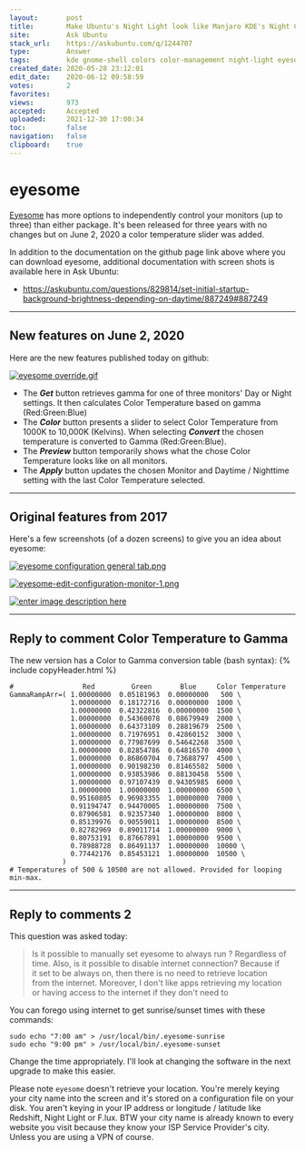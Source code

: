 ```yaml
---
layout:       post
title:        Make Ubuntu's Night Light look like Manjaro KDE's Night Color
site:         Ask Ubuntu
stack_url:    https://askubuntu.com/q/1244707
type:         Answer
tags:         kde gnome-shell colors color-management night-light eyesome
created_date: 2020-05-28 23:12:01
edit_date:    2020-06-12 09:58:59
votes:        2
favorites:    
views:        973
accepted:     Accepted
uploaded:     2021-12-30 17:00:34
toc:          false
navigation:   false
clipboard:    true
---
```


# eyesome

[Eyesome][1] has more options to independently control your monitors (up to three) than either package. It's been released for three years with no changes but on June 2, 2020 a color temperature slider was added.

In addition to the documentation on the github page link above where you can download eyesome, additional documentation with screen shots is available here in Ask Ubuntu:

- https://askubuntu.com/questions/829814/set-initial-startup-background-brightness-depending-on-daytime/887249#887249

----------

## New features on June 2, 2020

Here are the new features published today on github:

[![eyesome override.gif][2]][2]

- The ***Get*** button retrieves gamma for one of three monitors' Day or Night settings. It then calculates Color Temperature based on gamma (Red:Green:Blue)
- The ***Color*** button presents a slider to select Color Temperature from 1000K to 10,000K (Kelvins). When selecting ***Convert*** the chosen temperature is converted to Gamma (Red:Green:Blue).
- The ***Preview*** button temporarily shows what the chose Color Temperature looks like on all monitors.
- The ***Apply*** button updates the chosen Monitor and Daytime / Nighttime setting with the last Color Temperature selected.


----------


## Original features from 2017

Here's a few screenshots (of a dozen screens) to give you an idea about eyesome:

[![eyesome configuration general tab.png][3]][3]

[![eyesome-edit-configuration-monitor-1.png][4]][4]

[![enter image description here][5]][5]


----------
<!-- Language-all: lang-bash -->

## Reply to comment Color Temperature to Gamma

The new version has a Color to Gamma conversion table (bash syntax):
{% include copyHeader.html %}
``` 
#                 Red         Green       Blue     Color Temperature
GammaRampArr=( 1.00000000  0.05181963  0.00000000   500 \
               1.00000000  0.18172716  0.00000000  1000 \
               1.00000000  0.42322816  0.00000000  1500 \
               1.00000000  0.54360078  0.08679949  2000 \
               1.00000000  0.64373109  0.28819679  2500 \
               1.00000000  0.71976951  0.42860152  3000 \
               1.00000000  0.77987699  0.54642268  3500 \
               1.00000000  0.82854786  0.64816570  4000 \
               1.00000000  0.86860704  0.73688797  4500 \
               1.00000000  0.90198230  0.81465502  5000 \
               1.00000000  0.93853986  0.88130458  5500 \
               1.00000000  0.97107439  0.94305985  6000 \
               1.00000000  1.00000000  1.00000000  6500 \
               0.95160805  0.96983355  1.00000000  7000 \
               0.91194747  0.94470005  1.00000000  7500 \
               0.87906581  0.92357340  1.00000000  8000 \
               0.85139976  0.90559011  1.00000000  8500 \
               0.82782969  0.89011714  1.00000000  9000 \
               0.80753191  0.87667891  1.00000000  9500 \
               0.78988728  0.86491137  1.00000000  10000 \
               0.77442176  0.85453121  1.00000000  10500 \
             )
# Temperatures of 500 & 10500 are not allowed. Provided for looping min-max.

```


----------


## Reply to comments 2

This question was asked today:

> Is it possible to manually set eyesome to always run ? Regardless of  
> time. Also, is it possible to disable internet connection? Because if  
> it set to be always on, then there is no need to retrieve location  
> from the internet. Moreover, I don't like apps retrieving my location  
> or having access to the internet if they don't need to  

You can forego using internet to get sunrise/sunset times with these commands:

``` 
sudo echo "7:00 am" > /usr/local/bin/.eyesome-sunrise
sudo echo "9:00 pm" > /usr/local/bin/.eyesome-sunset

```

Change the time appropriately. I'll look at changing the software in the next upgrade to make this easier. 

Please note `eyesome` doesn't retrieve your location. You're merely keying your city name into the screen and it's stored on a configuration file on your disk. You aren't keying in your IP address or longitude / latitude like Redshift, Night Light or F.lux. BTW your city name is already known to every website you visit because they know your ISP Service Provider's city. Unless you are using a VPN of course.

  [1]: https://github.com/WinEunuuchs2Unix/eyesome
  [2]: https://i.stack.imgur.com/VpCDG.gif
  [3]: https://i.stack.imgur.com/VsnELl.png
  [4]: https://i.stack.imgur.com/q0rF6l.png
  [5]: https://i.stack.imgur.com/hiPhll.png
